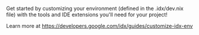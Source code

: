 Get started by customizing your environment (defined in the .idx/dev.nix file) with the tools and IDE extensions you'll need for your project!

Learn more at https://developers.google.com/idx/guides/customize-idx-env

<!-- #!/usr/bin/env node
import { program } from "commander";
import chalk from "chalk";
import ora from "ora";
import degit from "degit";
import fs from "fs-extra";
import prompts from "prompts";
import { execSync } from "child_process";

program
  .command("init")
  .description("Install your components")
  .action(async () => {
    const spinner = ora("Setting up components...").start();
    const targetDir = "./src/components/app";

    try {
      if (fs.existsSync(targetDir)) {
        spinner.stop();
        const { overwrite } = await prompts({
          type: "confirm",
          name: "overwrite",
          message: "Components already exist. Overwrite?",
          initial: false,
        });

        if (!overwrite) {
          console.log(chalk.yellow("Operation cancelled. No files were changed."));
          process.exit(0);
        }
        spinner.start("Overwriting components...");
      }

      const emitter = degit("nesatkroper/own-components/components", {
        force: true,
      });

      await emitter.clone(targetDir);

      // Ask if user wants Tailwind
      const { installTailwind } = await prompts({
        type: "confirm",
        name: "installTailwind",
        message: "Install Tailwind CSS and its dependencies?",
        initial: true,
      });

      if (installTailwind) {
        spinner.text = "Installing Tailwind CSS...";

        // Detect package manager (npm/yarn/pnpm)
        const packageManager = fs.existsSync("yarn.lock") ? "yarn" :
                              fs.existsSync("pnpm-lock.yaml") ? "pnpm" :
                              "npm";

        try {
          // Install Tailwind
          execSync(`${packageManager} add tailwindcss @tailwindcss/vite postcss autoprefixer`, { stdio: 'inherit' });

          // Generate config files
          execSync("npx tailwindcss init -p", { stdio: 'inherit' });

          spinner.succeed(chalk.green("Tailwind CSS installed & configured!"));
        } catch (err) {
          spinner.warn(chalk.yellow("Failed to install Tailwind automatically."));
          console.log(chalk.blue("You can install it manually with:"));
          console.log(chalk.blue("npm install tailwindcss @tailwindcss/vite postcss autoprefixer"));
        }
      }

      spinner.succeed(chalk.green("Components installed successfully! 🎉"));
    } catch (err) {
      spinner.fail(chalk.red(`Error: ${err.message}`));
    }
  });

program.parse(process.argv); -->
